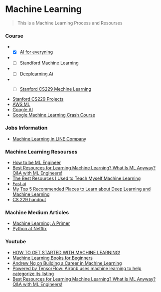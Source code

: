 # Machine Learning

> This is a Machine Learning Process and Resourses

### Course
* - [x]  [AI for everyning](https://www.coursera.org/learn/ai-for-everyone/home/welcome)
* - [ ]  [Standford Machine Learning](https://www.coursera.org/learn/machine-learning)
* - [ ]  [Deeplearning.Ai](https://www.deeplearning.ai/)
* - [ ]  [Stanford CS229 Mechine Learning](http://cs229.stanford.edu/syllabus.html)


* [Stanford CS229 Projects](http://cs229.stanford.edu/proj2017/index.html) 
* [AWS ML](https://aws.amazon.com/cn/training/learning-paths/machine-learning/?fbclid=IwAR1eJLMzF9ezsHL9tjzhbvZbnlriSSCHtSgzomyErigbpd8v5mqlTNiiHi8)
* [Google AI](https://ai.google/education/)
* [Google Machine Learning Crash Course](https://developers.google.com/machine-learning/crash-course/)

### Jobs Information
* [Machine Learning in LINE Company](https://www.slideshare.net/linecorp/machine-learning-at-line-124120738)


### Machine Learning Resourses
* [How to be ML Engineer](https://github.com/ZuzooVn/machine-learning-for-software-engineers?fbclid=IwAR2S4_R0vkPKzDsoEb8TOdsIwxUXvxw-29S7F80z4WyXY_-loI_tcE7JLAE#machine-learning-mastery)
* [Best Resources for Learning Machine Learning? What Is ML Anyway? Q&A with ML Engineers!](https://www.youtube.com/watch?v=3EoRJR9kxAw&t=1s)
* [The Best Resources I Used to Teach Myself Machine Learning](https://medium.freecodecamp.org/the-best-resources-i-used-to-teach-myself-machine-learning-part-1-292232d167)
* [Fast.ai](https://www.fast.ai/about/)
* [My Top 5 Recommended Places to Learn about Deep Learning and Machine Learning](https://medium.com/datadriveninvestor/my-top-5-recommended-places-to-learn-about-deep-learning-and-machine-learning-f95153a847e)
* [CS 229 handout](https://stanford.edu/~shervine/teaching/cs-229/cheatsheet-supervised-learning)

### Machine Medium Articles

* [Machine Learning: A Primer](https://medium.com/@iamlizzieturner/lets-talk-about-machine-learning-ddca914e9dd1)
* [Python at Netflix](https://medium.com/netflix-techblog/python-at-netflix-bba45dae649e?fbclid=IwAR1EUfIyZ_7TDTN-EhoQuXd5fBg0n-NyI79W-56G1Cr_y_tf7o0TEaQCpwE)

### Youtube
* [HOW TO GET STARTED WITH MACHINE LEARNING!](https://www.youtube.com/watch?v=I74ymkoNTnw&t=8s)
* [Machine Learning Books for Beginners](https://www.youtube.com/watch?v=vEBYLnHacQM&t=437s)
* [Andrew Ng on Building a Career in Machine Learning](https://www.youtube.com/watch?v=4kiHsIaK9_w&t=1290s)
* [
Powered by TensorFlow: Airbnb uses machine learning to help categorize its listing ](https://www.youtube.com/watch?v=tPb2u9kwh2w&t=84s)
* [Best Resources for Learning Machine Learning? What Is ML Anyway? Q&A with ML Engineers!](https://www.youtube.com/watch?v=3EoRJR9kxAw&t=92s)



